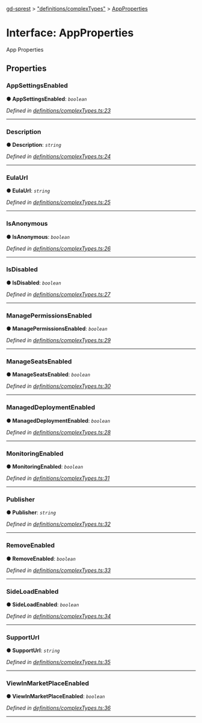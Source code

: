 [gd-sprest](../README.md) > ["definitions/complexTypes"](../modules/_definitions_complextypes_.md) > [AppProperties](../interfaces/_definitions_complextypes_.appproperties.md)



# Interface: AppProperties


App Properties


## Properties
<a id="appsettingsenabled"></a>

###  AppSettingsEnabled

**●  AppSettingsEnabled**:  *`boolean`* 

*Defined in [definitions/complexTypes.ts:23](https://github.com/gunjandatta/sprest/blob/3de79f1/src/definitions/complexTypes.ts#L23)*





___

<a id="description"></a>

###  Description

**●  Description**:  *`string`* 

*Defined in [definitions/complexTypes.ts:24](https://github.com/gunjandatta/sprest/blob/3de79f1/src/definitions/complexTypes.ts#L24)*





___

<a id="eulaurl"></a>

###  EulaUrl

**●  EulaUrl**:  *`string`* 

*Defined in [definitions/complexTypes.ts:25](https://github.com/gunjandatta/sprest/blob/3de79f1/src/definitions/complexTypes.ts#L25)*





___

<a id="isanonymous"></a>

###  IsAnonymous

**●  IsAnonymous**:  *`boolean`* 

*Defined in [definitions/complexTypes.ts:26](https://github.com/gunjandatta/sprest/blob/3de79f1/src/definitions/complexTypes.ts#L26)*





___

<a id="isdisabled"></a>

###  IsDisabled

**●  IsDisabled**:  *`boolean`* 

*Defined in [definitions/complexTypes.ts:27](https://github.com/gunjandatta/sprest/blob/3de79f1/src/definitions/complexTypes.ts#L27)*





___

<a id="managepermissionsenabled"></a>

###  ManagePermissionsEnabled

**●  ManagePermissionsEnabled**:  *`boolean`* 

*Defined in [definitions/complexTypes.ts:29](https://github.com/gunjandatta/sprest/blob/3de79f1/src/definitions/complexTypes.ts#L29)*





___

<a id="manageseatsenabled"></a>

###  ManageSeatsEnabled

**●  ManageSeatsEnabled**:  *`boolean`* 

*Defined in [definitions/complexTypes.ts:30](https://github.com/gunjandatta/sprest/blob/3de79f1/src/definitions/complexTypes.ts#L30)*





___

<a id="manageddeploymentenabled"></a>

###  ManagedDeploymentEnabled

**●  ManagedDeploymentEnabled**:  *`boolean`* 

*Defined in [definitions/complexTypes.ts:28](https://github.com/gunjandatta/sprest/blob/3de79f1/src/definitions/complexTypes.ts#L28)*





___

<a id="monitoringenabled"></a>

###  MonitoringEnabled

**●  MonitoringEnabled**:  *`boolean`* 

*Defined in [definitions/complexTypes.ts:31](https://github.com/gunjandatta/sprest/blob/3de79f1/src/definitions/complexTypes.ts#L31)*





___

<a id="publisher"></a>

###  Publisher

**●  Publisher**:  *`string`* 

*Defined in [definitions/complexTypes.ts:32](https://github.com/gunjandatta/sprest/blob/3de79f1/src/definitions/complexTypes.ts#L32)*





___

<a id="removeenabled"></a>

###  RemoveEnabled

**●  RemoveEnabled**:  *`boolean`* 

*Defined in [definitions/complexTypes.ts:33](https://github.com/gunjandatta/sprest/blob/3de79f1/src/definitions/complexTypes.ts#L33)*





___

<a id="sideloadenabled"></a>

###  SideLoadEnabled

**●  SideLoadEnabled**:  *`boolean`* 

*Defined in [definitions/complexTypes.ts:34](https://github.com/gunjandatta/sprest/blob/3de79f1/src/definitions/complexTypes.ts#L34)*





___

<a id="supporturl"></a>

###  SupportUrl

**●  SupportUrl**:  *`string`* 

*Defined in [definitions/complexTypes.ts:35](https://github.com/gunjandatta/sprest/blob/3de79f1/src/definitions/complexTypes.ts#L35)*





___

<a id="viewinmarketplaceenabled"></a>

###  ViewInMarketPlaceEnabled

**●  ViewInMarketPlaceEnabled**:  *`boolean`* 

*Defined in [definitions/complexTypes.ts:36](https://github.com/gunjandatta/sprest/blob/3de79f1/src/definitions/complexTypes.ts#L36)*





___


